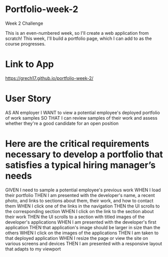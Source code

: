 # Portfolio-week-2
Week 2 Challenge 

This is an even-numbered week, so I'll create a web application from scratch! This week, I'll build a portfolio page, which I can add to as the course progresses.

# Link to App 
https://grech17.github.io/portfolio-week-2/

# User Story
AS AN employer
I WANT to view a potential employee's deployed portfolio of work samples
SO THAT I can review samples of their work and assess whether they're a good candidate for an open position

# Here are the critical requirements necessary to develop a portfolio that satisfies a typical hiring manager’s needs

GIVEN I need to sample a potential employee's previous work
WHEN I load their portfolio
THEN I am presented with the developer's name, a recent photo, and links to sections about them, their work, and how to contact them
WHEN I click one of the links in the navigation
THEN the UI scrolls to the corresponding section
WHEN I click on the link to the section about their work
THEN the UI scrolls to a section with titled images of the developer's applications
WHEN I am presented with the developer's first application
THEN that application's image should be larger in size than the others
WHEN I click on the images of the applications
THEN I am taken to that deployed application
WHEN I resize the page or view the site on various screens and devices
THEN I am presented with a responsive layout that adapts to my viewport

